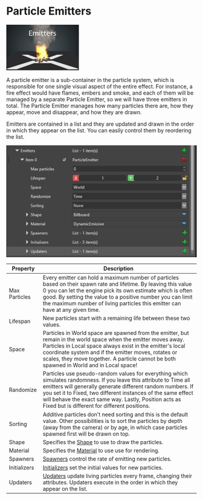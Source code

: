 # Particle Emitters

![images/particles-reference-emitters-0.png](images/particles-reference-emitters-0.png) 

A particle emitter is a sub-container in the particle system, which is responsible for one single visual aspect of the entire effect. For instance, a fire effect would have flames, embers and smoke, and each of them will be managed by a separate Particle Emitter, so we will have three emitters in total. The Particle Emitter manages how many particles there are, how they appear, move and disappear, and how they are drawn.

Emitters are contained in a list and they are updated and drawn in the order in which they appear on the list. You can easily control them by reordering the list.

![images/particles-reference-emitters-1.png](images/particles-reference-emitters-1.png) 

| Property         | Description                                                                                            |
| ---------------- | ------------------------------------------------------------------------------------------------------ |
| Max Particles    | Every emitter can hold a maximum number of particles based on their spawn rate and lifetime. By leaving this value 0 you can let the engine pick its own estimate which is often good. By setting the value to a positive number you can limit the maximum number of living particles this emitter can have at any given time.                                                               |
| Lifespan         | New particles start with a remaining life between these two values.                                    |
| Space            | Particles in World space are spawned from the emitter, but remain in the world space when the emitter moves away. Particles in Local space always exist in the emitter's local coordinate system and if the emitter moves, rotates or scales, they move together. A particle cannot be both spawned in World and in Local space!                                                                           |
| Randomize        | Particles use pseudo-random values for everything which simulates randomness. If you leave this attribute to Time all emitters will generally generate different random numbers. If you set it to Fixed, two different instances of the same effect will behave the exact same way. Lastly, Position acts as Fixed but is different for different positions.                               |
| Sorting          | Additive particles don't need sorting and this is the default value. Other possibilities is to sort the particles by depth (away from the camera) or by age, in which case particles spawned first will be drawn on top.                                                     |
| Shape            | Specifies the [Shape](../particles-reference-shapebuilders/index.md) to use to draw the particles.     |
| Material         | Specifies the [Material](../particles-reference-materials/index.md) to use use for rendering.          |
| Spawners         | [Spawners](../particles-reference-spawners/index.md) control the rate of emitting new particles.       |
| Initializers     | [Initializers](../particles-reference-initializers/index.md) set the initial values for new particles. |
| Updaters         | [Updaters](../particles-reference-updaters/index.md) update living particles every frame, changing their attributes. Updaters execute in the order in which they appear on the list.             |


